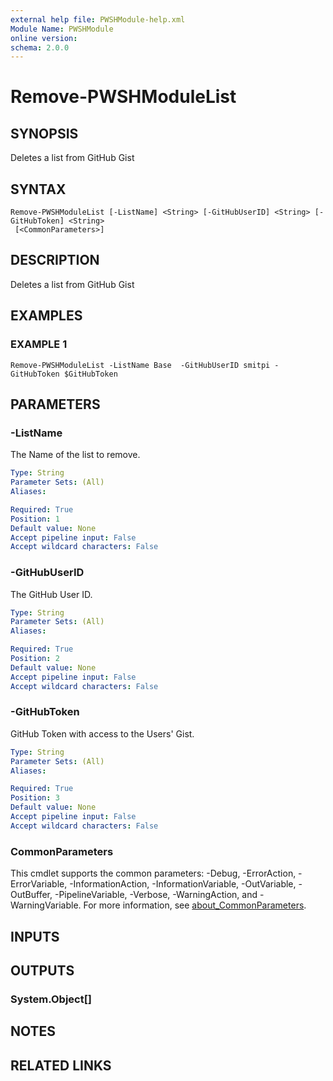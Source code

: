 ```yaml
---
external help file: PWSHModule-help.xml
Module Name: PWSHModule
online version:
schema: 2.0.0
---
```


# Remove-PWSHModuleList

## SYNOPSIS
Deletes a list from GitHub Gist

## SYNTAX

```
Remove-PWSHModuleList [-ListName] <String> [-GitHubUserID] <String> [-GitHubToken] <String>
 [<CommonParameters>]
```

## DESCRIPTION
Deletes a list from GitHub Gist

## EXAMPLES

### EXAMPLE 1
```
Remove-PWSHModuleList -ListName Base  -GitHubUserID smitpi -GitHubToken $GitHubToken
```

## PARAMETERS

### -ListName
The Name of the list to remove.

```yaml
Type: String
Parameter Sets: (All)
Aliases:

Required: True
Position: 1
Default value: None
Accept pipeline input: False
Accept wildcard characters: False
```

### -GitHubUserID
The GitHub User ID.

```yaml
Type: String
Parameter Sets: (All)
Aliases:

Required: True
Position: 2
Default value: None
Accept pipeline input: False
Accept wildcard characters: False
```

### -GitHubToken
GitHub Token with access to the Users' Gist.

```yaml
Type: String
Parameter Sets: (All)
Aliases:

Required: True
Position: 3
Default value: None
Accept pipeline input: False
Accept wildcard characters: False
```

### CommonParameters
This cmdlet supports the common parameters: -Debug, -ErrorAction, -ErrorVariable, -InformationAction, -InformationVariable, -OutVariable, -OutBuffer, -PipelineVariable, -Verbose, -WarningAction, and -WarningVariable. For more information, see [about_CommonParameters](http://go.microsoft.com/fwlink/?LinkID=113216).

## INPUTS

## OUTPUTS

### System.Object[]
## NOTES

## RELATED LINKS
